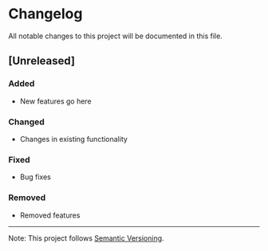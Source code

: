 # Changelog
All notable changes to this project will be documented in this file.

## [Unreleased]
### Added
- New features go here

### Changed
- Changes in existing functionality

### Fixed
- Bug fixes

### Removed
- Removed features

---
Note: This project follows [Semantic Versioning](https://semver.org/).
